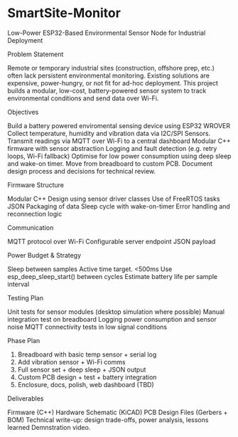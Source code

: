 # SmartSite-Monitor
 Low-Power ESP32-Based Environmental Sensor Node for Industrial Deployment


Problem Statement

Remote or temporary industrial sites (construction, offshore prep, etc.) often lack persistent environmental monitoring. Existing solutions are expensive, power-hungry, or not fit for ad-hoc deployment. This project builds a modular, low-cost, battery-powered sensor system to track environmental conditions and send data over Wi-Fi.

Objectives

Build a battery powered enviromental sensing device using ESP32 WROVER
Collect temperature, humidity and vibration data via I2C/SPI Sensors.
Transmit readings via MQTT over Wi-Fi to a central dashboard
Modular C++ firmware with sensor abstraction
Logging and fault detection (e.g. retry loops, Wi-Fi fallback)
Optimise for low power consumption using deep sleep and wake-on timer.
Move from breadboard to custom PCB.
Document design process and decisions for technical review.

Firmware Structure

Modular C++ Design using sensor driver classes
Use of FreeRTOS tasks
JSON Packaging of data
Sleep cycle with wake-on-timer
Error handling and reconnection logic

Communication

MQTT protocol over Wi-Fi
Configurable server endpoint
JSON payload

Power Budget & Strategy

Sleep between samples
Active time target. <500ms
Use esp_deep_sleep_start() between cycles
Estimate battery life per sample interval

Testing Plan

Unit tests for sensor modules (desktop simulation where possible)
Manual integration test on breadboard
Logging power consumption and sensor noise
MQTT connectivity tests in low signal conditions

Phase Plan

1. Breadboard with basic temp sensor + serial log
2. Add vibration sensor + Wi-Fi comms
3. Full sensor set + deep sleep + JSON output
4. Custom PCB design + test + battery integration
5. Enclosure, docs, polish, web dashboard (TBD)

Deliverables 

Firmware (C++)
Hardware Schematic (KiCAD)
PCB Design Files (Gerbers + BOM)
Technical write-up: design trade-offs, power analysis, lessons learned
Demnstration video.


